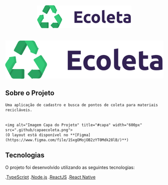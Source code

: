 <h3 align="center">
    <img alt="Logo" title="#logo" width="300px" src=".github/ecoleta.png">
    <br>
    <br>
</h3>

![Ecoleta](.github/ecoleta.png)

<!-- <p align="center">
    Projeto desenvolvido durante as aulas da NLW (Next Level Week), disponibilizadas pela <a href="https://rocketseat.com.br"><a/>
</p> -->


## Sobre o Projeto

    Uma aplicação de cadastro e busca de pontos de coleta para materiais recicláveis.

    
    <img alt="Imagem Capa do Projeto" title="#capa" width="600px" src=".github/capaecoleta.png">
    (O layout está disponível no **[Figma](https://www.figma.com/file/1SxgOMojOB2zYT0Mdk28lB/)**)

<!-- ## O que é NLW? -->


## Tecnologias

O projeto foi desenvolvido utilizando as seguintes tecnologias:

.[TypeScript](https://www.typescriptlang.org/)
.[Node.js](https://nodejs.org/en/)
.[ReactJS](https://reactjs.org/)
.[React Native](https://reactnative.dev/)



